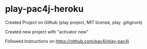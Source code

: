 # play-pac4j-heroku

Created Project on Github (play project, MIT license, play .gitignore)

Created new project with "activator new"

Followed Instructions on https://github.com/pac4j/play-pac4j
    